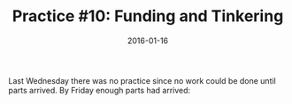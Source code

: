 ﻿---
layout: post
title: "Practice #10: Funding and Tinkering"
date: 2016-01-16
categories: jekyll update
---

Last Wednesday there was no practice since no work could be done until parts
arrived. By Friday enough parts had arrived:


